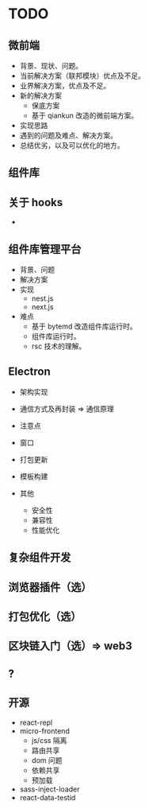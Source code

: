 # TODO

## 微前端

- 背景、现状、问题。
- 当前解决方案（联邦模块）优点及不足。
- 业界解决方案，优点及不足。
- 新的解决方案
  - 保底方案
  - 基于 qiankun 改造的微前端方案。
- 实现思路
- 遇到的问题及难点、解决方案。
- 总结优劣，以及可以优化的地方。

## 组件库

## 关于 hooks

-

## 组件库管理平台

- 背景、问题
- 解决方案
- 实现
  - nest.js
  - next.js
- 难点
  - 基于 bytemd 改造组件库运行时。
  - 组件库运行时。
  - rsc 技术的理解。

## Electron

- 架构实现
- 通信方式及再封装 => 通信原理
- 注意点
- 窗口
- 打包更新
- 模板构建

- 其他
  - 安全性
  - 兼容性
  - 性能优化

## 复杂组件开发

## 浏览器插件（选）

## 打包优化（选）

## 区块链入门（选）=> web3

## ?

## 开源

- react-repl
- micro-frontend
  - js/css 隔离
  - 路由共享
  - dom 问题
  - 依赖共享
  - 预加载
- sass-inject-loader
- react-data-testid
